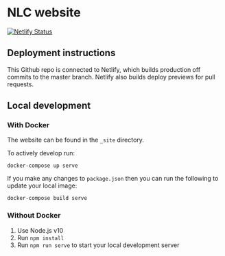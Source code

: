# NLC website

[![Netlify Status](https://api.netlify.com/api/v1/badges/85c54ee5-70b1-49a2-8a80-4834309ac629/deploy-status)](https://app.netlify.com/sites/nlc-website/deploys)

## Deployment instructions

This Github repo is connected to Netlify, which builds production off commits to the master branch. Netlify also builds deploy previews for pull requests.

## Local development

### With Docker

The website can be found in the ```_site``` directory.

To actively develop run:

    docker-compose up serve

If you make any changes to ```package.json``` then you can run the following to update your local image:

    docker-compose build serve

### Without Docker

1. Use Node.js v10
2. Run `npm install`
3. Run `npm run serve` to start your local development server 
